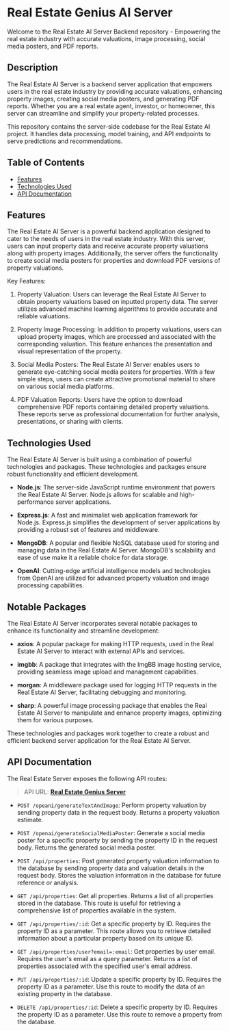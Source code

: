 # Real Estate Genius AI Server

Welcome to the Real Estate AI Server Backend repository - Empowering the real estate industry with accurate valuations, image processing, social media posters, and PDF reports.

## Description

The Real Estate AI Server is a backend server application that empowers users in the real estate industry by providing accurate valuations, enhancing property images, creating social media posters, and generating PDF reports. Whether you are a real estate agent, investor, or homeowner, this server can streamline and simplify your property-related processes.

This repository contains the server-side codebase for the Real Estate AI project. It handles data processing, model training, and API endpoints to serve predictions and recommendations.

## Table of Contents

- [Features](#features)
- [Technologies Used](#technologies-used)
- [API Documentation](#api-documentation)

## Features

The Real Estate AI Server is a powerful backend application designed to cater to the needs of users in the real estate industry. With this server, users can input property data and receive accurate property valuations along with property images. Additionally, the server offers the functionality to create social media posters for properties and download PDF versions of property valuations.

Key Features:

1. Property Valuation: Users can leverage the Real Estate AI Server to obtain property valuations based on inputted property data. The server utilizes advanced machine learning algorithms to provide accurate and reliable valuations.

2. Property Image Processing: In addition to property valuations, users can upload property images, which are processed and associated with the corresponding valuation. This feature enhances the presentation and visual representation of the property.

3. Social Media Posters: The Real Estate AI Server enables users to generate eye-catching social media posters for properties. With a few simple steps, users can create attractive promotional material to share on various social media platforms.

4. PDF Valuation Reports: Users have the option to download comprehensive PDF reports containing detailed property valuations. These reports serve as professional documentation for further analysis, presentations, or sharing with clients.

## Technologies Used

The Real Estate AI Server is built using a combination of powerful technologies and packages. These technologies and packages ensure robust functionality and efficient development.

- **Node.js**: The server-side JavaScript runtime environment that powers the Real Estate AI Server. Node.js allows for scalable and high-performance server applications.

- **Express.js**: A fast and minimalist web application framework for Node.js. Express.js simplifies the development of server applications by providing a robust set of features and middleware.

- **MongoDB**: A popular and flexible NoSQL database used for storing and managing data in the Real Estate AI Server. MongoDB's scalability and ease of use make it a reliable choice for data storage.

- **OpenAI**: Cutting-edge artificial intelligence models and technologies from OpenAI are utilized for advanced property valuation and image processing capabilities.

## Notable Packages

The Real Estate AI Server incorporates several notable packages to enhance its functionality and streamline development:

- **axios**: A popular package for making HTTP requests, used in the Real Estate AI Server to interact with external APIs and services.

- **imgbb**: A package that integrates with the ImgBB image hosting service, providing seamless image upload and management capabilities.

- **morgan**: A middleware package used for logging HTTP requests in the Real Estate AI Server, facilitating debugging and monitoring.

- **sharp**: A powerful image processing package that enables the Real Estate AI Server to manipulate and enhance property images, optimizing them for various purposes.

These technologies and packages work together to create a robust and efficient backend server application for the Real Estate AI Server.

## API Documentation

The Real Estate Server exposes the following API routes:

> API URL: **[Real Estate Genius Server](https://real-estate-sji.onrender.com)**

- `POST /opeani/generateTextAndImage`: Perform property valuation by sending property data in the request body. Returns a property valuation estimate.

- `POST /openai/generateSocialMediaPoster`: Generate a social media poster for a specific property by sending the property ID in the request body. Returns the generated social media poster.

- `POST /api/properties`: Post generated property valuation information to the database by sending property data and valuation details in the request body. Stores the valuation information in the database for future reference or analysis.

- `GET /api/properties`: Get all properties. Returns a list of all properties stored in the database. This route is useful for retrieving a comprehensive list of properties available in the system.

- `GET /api/properties/:id`: Get a specific property by ID. Requires the property ID as a parameter. This route allows you to retrieve detailed information about a particular property based on its unique ID.

- `GET /api/properties/user?email=:email`: Get properties by user email. Requires the user's email as a query parameter. Returns a list of properties associated with the specified user's email address.

- `PUT /api/properties/:id`: Update a specific property by ID. Requires the property ID as a parameter. Use this route to modify the data of an existing property in the database.

- `DELETE /api/properties/:id`: Delete a specific property by ID. Requires the property ID as a parameter. Use this route to remove a property from the database.
